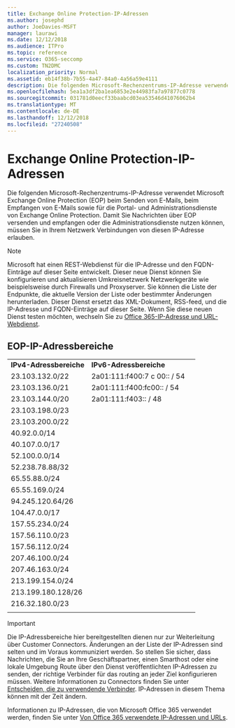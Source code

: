 ```yaml
---
title: Exchange Online Protection-IP-Adressen
ms.author: josephd
author: JoeDavies-MSFT
manager: laurawi
ms.date: 12/12/2018
ms.audience: ITPro
ms.topic: reference
ms.service: O365-seccomp
ms.custom: TN2DMC
localization_priority: Normal
ms.assetid: eb14f38b-7b55-4a47-84a0-4a56a59e4111
description: Die folgenden Microsoft-Rechenzentrums-IP-Adresse verwendet Microsoft Exchange Online Protection (EOP) beim Senden von E-Mails, beim Empfangen von E-Mails sowie für die Portal- und Administrationsdienste von Exchange Online Protection. Damit Sie Nachrichten über EOP versenden und empfangen oder die Administrationsdienste nutzen können, müssen Sie in Ihrem Netzwerk Verbindungen von diesen IP-Adresse erlauben.
ms.openlocfilehash: 5ea1a3df2ba1ea6853e2e44983fa7a97877c0778
ms.sourcegitcommit: 031781d0eecf33baabcd03ea53546d41076062b4
ms.translationtype: MT
ms.contentlocale: de-DE
ms.lasthandoff: 12/12/2018
ms.locfileid: "27240508"
---
```

# <a name="exchange-online-protection-ip-addresses"></a>Exchange Online Protection-IP-Adressen

Die folgenden Microsoft-Rechenzentrums-IP-Adresse verwendet Microsoft Exchange Online Protection (EOP) beim Senden von E-Mails, beim Empfangen von E-Mails sowie für die Portal- und Administrationsdienste von Exchange Online Protection. Damit Sie Nachrichten über EOP versenden und empfangen oder die Administrationsdienste nutzen können, müssen Sie in Ihrem Netzwerk Verbindungen von diesen IP-Adresse erlauben.
 
> [!NOTE]
> Microsoft hat einen REST-Webdienst für die IP-Adresse und den FQDN-Einträge auf dieser Seite entwickelt. Dieser neue Dienst können Sie konfigurieren und aktualisieren Umkreisnetzwerk Netzwerkgeräte wie beispielsweise durch Firewalls und Proxyserver. Sie können die Liste der Endpunkte, die aktuelle Version der Liste oder bestimmter Änderungen herunterladen. Dieser Dienst ersetzt das XML-Dokument, RSS-feed, und die IP-Adresse und FQDN-Einträge auf dieser Seite. Wenn Sie diese neuen Dienst testen möchten, wechseln Sie zu [Office 365-IP-Adresse und URL-Webdienst](https://docs.microsoft.com/office365/enterprise/office-365-ip-web-service). 
 
## <a name="eop-ip-address-ranges"></a>EOP-IP-Adressbereiche

||||
|:-----|:-----|:-----|
|**IPv4-Adressbereiche** <br/> |**IPv6-Adressbereiche** <br/> |
| 23.103.132.0/22 | 2a01:111:f400:7 c 00:: / 54 |
| 23.103.136.0/21 | 2a01:111:f400:fc00:: / 54 |
| 23.103.144.0/20 | 2a01:111:f403:: / 48 |
| 23.103.198.0/23 |  |
| 23.103.200.0/22 |  |
| 40.92.0.0/14 |  |
| 40.107.0.0/17 |  |
| 52.100.0.0/14 |  |
| 52.238.78.88/32 |  |
| 65.55.88.0/24 |  |
| 65.55.169.0/24 |  |
| 94.245.120.64/26 |  |
| 104.47.0.0/17 |  |
| 157.55.234.0/24 |  |
| 157.56.110.0/23 |  |
| 157.56.112.0/24 |  |
| 207.46.100.0/24 |  |
| 207.46.163.0/24 |  |
| 213.199.154.0/24 |  |
| 213.199.180.128/26 |  |
| 216.32.180.0/23 |  |
||||
 
> [!IMPORTANT]
> Die IP-Adressbereiche hier bereitgestellten dienen nur zur Weiterleitung über Customer Connectors. Änderungen an der Liste der IP-Adressen sind selten und im Voraus kommuniziert werden. So stellen Sie sicher, dass Nachrichten, die Sie an Ihre Geschäftspartner, einen Smarthost oder eine lokale Umgebung Route über den Dienst veröffentlichten IP-Adressen zu senden, der richtige Verbinder für das routing an jeder Ziel konfigurieren müssen. Weitere Informationen zu Connectors finden Sie unter [Entscheiden, die zu verwendende Verbinder](https://docs.microsoft.com/exchange/mail-flow-best-practices/use-connectors-to-configure-mail-flow/set-up-connectors-to-route-mail). IP-Adressen in diesem Thema können mit der Zeit ändern.  
 
Informationen zu IP-Adressen, die von Microsoft Office 365 verwendet werden, finden Sie unter [Von Office 365 verwendete IP-Adressen und URLs](https://go.microsoft.com/fwlink/p/?LinkId=324165).

